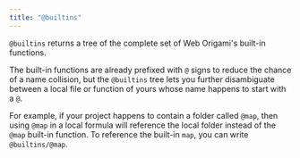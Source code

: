 ```yaml
---
title: "@builtins"
---
```


`@builtins` returns a tree of the complete set of Web Origami's built-in functions.

The built-in functions are already prefixed with `@` signs to reduce the chance of a name collision, but the `@builtins` tree lets you further disambiguate between a local file or function of yours whose name happens to start with a `@`.

For example, if your project happens to contain a folder called `@map`, then using `@map` in a local formula will reference the local folder instead of the `@map` built-in function. To reference the built-in `map`, you can write `@builtins/@map`.
